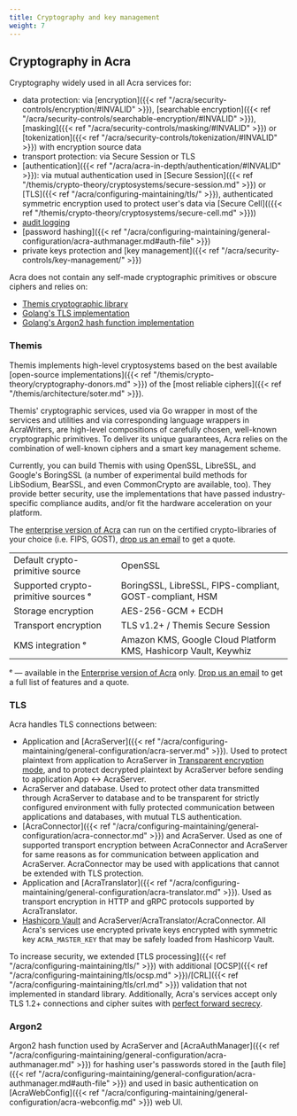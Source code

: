 ```yaml
---
title: Cryptography and key management
weight: 7
---
```


## Cryptography in Acra

Cryptography widely used in all Acra services for:

* data protection: via [encryption]({{< ref "/acra/security-controls/encryption/#INVALID" >}}), 
  [searchable encryption]({{< ref "/acra/security-controls/searchable-encryption/#INVALID" >}}), 
  [masking]({{< ref "/acra/security-controls/masking/#INVALID" >}}) or [tokenization]({{< ref "/acra/security-controls/tokenization/#INVALID" >}}) with encryption source data
* transport protection: via Secure Session or TLS
* [authentication]({{< ref "/acra/acra-in-depth/authentication/#INVALID" >}}): via mutual authentication used in 
  [Secure Session]({{< ref "/themis/crypto-theory/cryptosystems/secure-session.md" >}}) or [TLS]({{< ref "/acra/configuring-maintaining/tls/" >}}), 
  authenticated symmetric encryption used to protect user's data via [Secure Cell](({{< ref "/themis/crypto-theory/cryptosystems/secure-cell.md" >}}))
* [audit logging](/acra/security-controls/security-logging-and-events/audit_logging/)
* [password hashing]({{< ref "/acra/configuring-maintaining/general-configuration/acra-authmanager.md#auth-file" >}})
* private keys protection and [key management]({{< ref "/acra/security-controls/key-management/" >}})

Acra does not contain any self-made cryptographic primitives or obscure ciphers and relies on:
* [Themis cryptographic library](https://www.cossacklabs.com/themis/)
* [Golang's TLS implementation](https://pkg.go.dev/crypto/tls)
* [Golang's Argon2 hash function implementation](https://pkg.go.dev/golang.org/x/crypto/argon2)
  
### Themis

Themis implements high-level cryptosystems based on the best available 
[open-source implementations]({{< ref "/themis/crypto-theory/cryptography-donors.md" >}}) of the 
[most reliable ciphers]({{< ref "/themis/architecture/soter.md" >}}).

Themis' cryptographic services, used via Go wrapper in most of the services and utilities and via corresponding language 
wrappers in AcraWriters, are high-level compositions of carefully chosen, well-known cryptographic primitives. 
To deliver its unique guarantees, Acra relies on the combination of well-known ciphers and a smart key management scheme.

Currently, you can build Themis with using OpenSSL, LibreSSL, and Google's BoringSSL (a number of experimental build 
methods for LibSodium, BearSSL, and even CommonCrypto are available, too). They provide better security, use the 
implementations that have passed industry-specific compliance audits, and/or fit the hardware acceleration on your platform.

The [enterprise version of Acra](https://www.cossacklabs.com/acra/#pricing) can run on the certified crypto-libraries 
of your choice (i.e. FIPS, GOST), [drop us an email](mailto:sales@cossacklabs.com) to get a quote.

<table><tbody>
<tr><td> Default crypto-primitive source </td><td> OpenSSL </td></tr>
<tr><td> Supported crypto-primitive sources ᵉ<td> BoringSSL, LibreSSL, FIPS-compliant, GOST-compliant, HSM</td></tr>
<tr><td> Storage encryption </td><td> AES-256-GCM + ECDH </td></tr>
<tr><td> Transport encryption </td><td> TLS v1.2+ / Themis Secure Session </td></tr>
<tr><td> KMS integration ᵉ</td><td> Amazon KMS, Google Cloud Platform KMS, Hashicorp Vault, Keywhiz </td></tr>
</tbody></table>

ᵉ — available in the [Enterprise version of Acra](https://www.cossacklabs.com/acra/#pricing/) only. 
[Drop us an email](mailto:sales@cossacklabs.com) to get a full list of features and a quote.

### TLS

Acra handles TLS connections between: 
* Application and [AcraServer]({{< ref "/acra/configuring-maintaining/general-configuration/acra-server.md" >}}). Used to protect plaintext from application to AcraServer in [Transparent encryption mode](/acra/configuring-maintaining/general-configuration/acra-server.md#transparent-encryption-mode-INVALID), and to 
  protect decrypted plaintext by AcraServer before sending to application
  App <-> AcraServer.
* AcraServer and database. Used to protect other data transmitted through AcraServer to database and to be transparent for 
  strictly configured environment with fully protected communication between applications and databases, with mutual 
  TLS authentication.
* [AcraConnector]({{< ref "/acra/configuring-maintaining/general-configuration/acra-connector.md" >}}) and AcraServer. 
  Used as one of supported transport encryption between AcraConnector and AcraServer for same reasons as for 
  communication between application and AcraServer. AcraConnector may be used with applications that cannot
  be extended with TLS protection.
* Application and [AcraTranslator]({{< ref "/acra/configuring-maintaining/general-configuration/acra-translator.md" >}}). 
  Used as transport encryption in HTTP and gRPC protocols supported by AcraTranslator.
* [Hashicorp Vault](https://www.vaultproject.io/) and AcraServer/AcraTranslator/AcraConnector. All Acra's services use encrypted private keys encrypted
  with symmetric key `ACRA_MASTER_KEY` that may be safely loaded from Hashicorp Vault.

To increase security, we extended [TLS processing]({{< ref "/acra/configuring-maintaining/tls/" >}})
with additional [OCSP]({{< ref "/acra/configuring-maintaining/tls/ocsp.md" >}})/[CRL]({{< ref "/acra/configuring-maintaining/tls/crl.md" >}})
validation that not implemented in standard library. Additionally, Acra's services accept only TLS 1.2+ connections and
cipher suites with [perfect forward secrecy](https://en.wikipedia.org/wiki/Forward_secrecy).

### Argon2

Argon2 hash function used by AcraServer and [AcraAuthManager]({{< ref "/acra/configuring-maintaining/general-configuration/acra-authmanager.md" >}})
for hashing user's passwords stored in the [auth file]({{< ref "/acra/configuring-maintaining/general-configuration/acra-authmanager.md#auth-file" >}}) 
and used in basic authentication on [AcraWebConfig]({{< ref "/acra/configuring-maintaining/general-configuration/acra-webconfig.md" >}}) web UI.